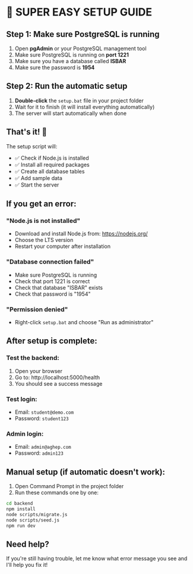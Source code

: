 # 🚀 SUPER EASY SETUP GUIDE

## Step 1: Make sure PostgreSQL is running
1. Open **pgAdmin** or your PostgreSQL management tool
2. Make sure PostgreSQL is running on **port 1221**
3. Make sure you have a database called **ISBAR**
4. Make sure the password is **1954**

## Step 2: Run the automatic setup
1. **Double-click** the `setup.bat` file in your project folder
2. Wait for it to finish (it will install everything automatically)
3. The server will start automatically when done

## That's it! 🎉

The setup script will:
- ✅ Check if Node.js is installed
- ✅ Install all required packages
- ✅ Create all database tables
- ✅ Add sample data
- ✅ Start the server

## If you get an error:

### "Node.js is not installed"
- Download and install Node.js from: https://nodejs.org/
- Choose the LTS version
- Restart your computer after installation

### "Database connection failed"
- Make sure PostgreSQL is running
- Check that port 1221 is correct
- Check that database "ISBAR" exists
- Check that password is "1954"

### "Permission denied"
- Right-click `setup.bat` and choose "Run as administrator"

## After setup is complete:

### Test the backend:
1. Open your browser
2. Go to: http://localhost:5000/health
3. You should see a success message

### Test login:
- Email: `student@demo.com`
- Password: `student123`

### Admin login:
- Email: `admin@aghep.com`
- Password: `admin123`

## Manual setup (if automatic doesn't work):

1. Open Command Prompt in the project folder
2. Run these commands one by one:

```bash
cd backend
npm install
node scripts/migrate.js
node scripts/seed.js
npm run dev
```

## Need help?
If you're still having trouble, let me know what error message you see and I'll help you fix it!